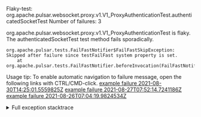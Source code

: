         
Flaky-test: org.apache.pulsar.websocket.proxy.v1.V1_ProxyAuthenticationTest.authenticatedSocketTest
Number of failures: 3

org.apache.pulsar.websocket.proxy.v1.V1_ProxyAuthenticationTest is flaky. The authenticatedSocketTest test method fails sporadically.

```
org.apache.pulsar.tests.FailFastNotifier$FailFastSkipException: Skipped after failure since testFailFast system property is set.
	at org.apache.pulsar.tests.FailFastNotifier.beforeInvocation(FailFastNotifier.java:88)

```

Usage tip: To enable automatic navigation to failure message, open the following links with CTRL/CMD-click.
[example failure 2021-08-30T14:25:01.5559825Z](https://github.com/apache/pulsar/runs/3462661639?check_suite_focus=true#step:9:607)
[example failure 2021-08-27T07:52:14.7241186Z](https://github.com/apache/pulsar/runs/3440855061?check_suite_focus=true#step:9:620)
[example failure 2021-08-26T07:04:19.9824534Z](https://github.com/apache/pulsar/runs/3429892062?check_suite_focus=true#step:9:580)


<details>
<summary>Full exception stacktrace</summary>
<code><pre>
org.apache.pulsar.tests.FailFastNotifier$FailFastSkipException: Skipped after failure since testFailFast system property is set.
	at org.apache.pulsar.tests.FailFastNotifier.beforeInvocation(FailFastNotifier.java:88)

</pre></code>
</details>

